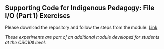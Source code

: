 ## Supporting Code for Indigenous Pedagogy: File I/O (Part 1) Exercises
Please download the repository and follow the steps from the module: [Link](<https://ecampusontario.pressbooks.pub/cscriticalpedagogies/chapter/indigenous-pedagogy-decolonizing-computing-education/>)


_These experiments are part of an additional module developed for students at the CSC108 level._
